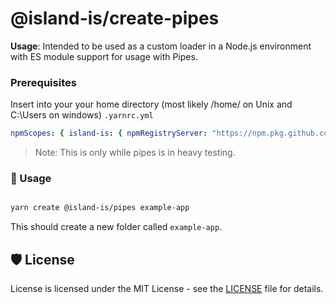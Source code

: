 # @island-is/create-pipes

**Usage**: Intended to be used as a custom loader in a Node.js environment with ES module support for usage with Pipes.

### Prerequisites

Insert into your your home directory (most likely /home/<USERNAME> on Unix and C:\Users<USERNAME> on windows) `.yarnrc.yml`

```yaml
npmScopes: { island-is: { npmRegistryServer: "https://npm.pkg.github.com" } }
```

> Note: This is only while pipes is in heavy testing.

### 🚀 Usage

```sh

yarn create @island-is/pipes example-app

```

This should create a new folder called `example-app`.

## 🛡️ License

License is licensed under the MIT License - see the [LICENSE](LICENSE) file for details.
